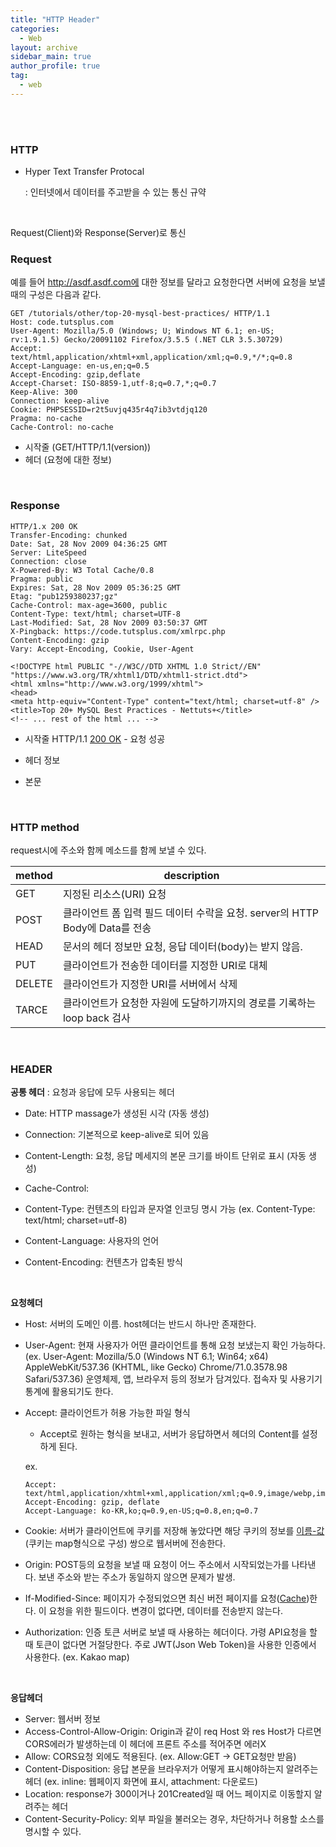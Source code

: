 ```yaml
---
title: "HTTP Header"
categories:
  - Web
layout: archive
sidebar_main: true
author_profile: true
tag:
  - web
---
```


<br>

<br>

### HTTP

- Hyper Text Transfer Protocal

  : 인터넷에서 데이터를 주고받을 수 있는 통신 규약 

<br>

Request(Client)와 Response(Server)로 통신

### Request

예를 들어 http://asdf.asdf.com에 대한 정보를 달라고 요청한다면 서버에 요청을 보낼 때의 구성은 다음과 같다.

````
GET /tutorials/other/top-20-mysql-best-practices/ HTTP/1.1
Host: code.tutsplus.com
User-Agent: Mozilla/5.0 (Windows; U; Windows NT 6.1; en-US; rv:1.9.1.5) Gecko/20091102 Firefox/3.5.5 (.NET CLR 3.5.30729)
Accept: text/html,application/xhtml+xml,application/xml;q=0.9,*/*;q=0.8
Accept-Language: en-us,en;q=0.5
Accept-Encoding: gzip,deflate
Accept-Charset: ISO-8859-1,utf-8;q=0.7,*;q=0.7
Keep-Alive: 300
Connection: keep-alive
Cookie: PHPSESSID=r2t5uvjq435r4q7ib3vtdjq120
Pragma: no-cache
Cache-Control: no-cache
````

* 시작줄 (GET/HTTP/1.1(version))
* 헤더 (요청에 대한 정보)

<br>

### Response

````
HTTP/1.x 200 OK
Transfer-Encoding: chunked
Date: Sat, 28 Nov 2009 04:36:25 GMT
Server: LiteSpeed
Connection: close
X-Powered-By: W3 Total Cache/0.8
Pragma: public
Expires: Sat, 28 Nov 2009 05:36:25 GMT
Etag: "pub1259380237;gz"
Cache-Control: max-age=3600, public
Content-Type: text/html; charset=UTF-8
Last-Modified: Sat, 28 Nov 2009 03:50:37 GMT
X-Pingback: https://code.tutsplus.com/xmlrpc.php
Content-Encoding: gzip
Vary: Accept-Encoding, Cookie, User-Agent
 
<!DOCTYPE html PUBLIC "-//W3C//DTD XHTML 1.0 Strict//EN" "https://www.w3.org/TR/xhtml1/DTD/xhtml1-strict.dtd">
<html xmlns="http://www.w3.org/1999/xhtml">
<head>
<meta http-equiv="Content-Type" content="text/html; charset=utf-8" />
<title>Top 20+ MySQL Best Practices - Nettuts+</title>
<!-- ... rest of the html ... -->
````

- 시작줄 HTTP/1.1 <u>200 OK</u>  - 요청 성공 

- 헤더 정보
- 본문

<br>

### HTTP method

request시에 주소와 함께 메소드를 함께 보낼 수 있다.

| method | description                                                  |
| ------ | ------------------------------------------------------------ |
| GET    | 지정된 리소스(URI) 요청                                      |
| POST   | 클라이언트 폼 입력 필드 데이터 수락을 요청. server의 HTTP Body에 Data를 전송 |
| HEAD   | 문서의 헤더 정보만 요청, 응답 데이터(body)는 받지 않음.      |
| PUT    | 클라이언트가 전송한 데이터를 지정한 URI로 대체               |
| DELETE | 클라이언트가 지정한 URI를 서버에서 삭제                      |
| TARCE  | 클라이언트가 요청한 자원에 도달하기까지의 경로를 기록하는 loop back 검사 |

<br>

### HEADER

**공통 헤더** : 요청과 응답에 모두 사용되는 헤더

- Date: HTTP massage가 생성된 시각 (자동 생성)

- Connection: 기본적으로 keep-alive로 되어 있음

- Content-Length: 요청, 응답 메세지의 본문 크기를 바이트 단위로 표시 (자동 생성)

- Cache-Control: 

- Content-Type: 컨텐츠의 타입과 문자열 인코딩 명시 가능 (ex. Content-Type: text/html; charset=utf-8)

- Content-Language: 사용자의 언어 

- Content-Encoding: 컨텐츠가 압축된 방식

  <br>

**요청헤더**

- Host: 서버의 도메인 이름. host헤더는 반드시 하나만 존재한다.

- User-Agent: 현재 사용자가 어떤 클라이언트를 통해 요청 보냈는지 확인 가능하다. (ex. User-Agent: Mozilla/5.0 (Windows NT 6.1; Win64; x64) AppleWebKit/537.36 (KHTML, like Gecko) Chrome/71.0.3578.98 Safari/537.36) 운영체제, 앱, 브라우저 등의 정보가 담겨있다. 접속자 및 사용기기 통계에 활용되기도 한다. 

- Accept: 클라이언트가 허용 가능한 파일 형식

  - Accept로 원하는 형식을 보내고, 서버가 응답하면서 헤더의 Content를 설정하게 된다. 

  ex. 

  ````
  Accept: text/html,application/xhtml+xml,application/xml;q=0.9,image/webp,image/apng,*/*;q=0.8
  Accept-Encoding: gzip, deflate
  Accept-Language: ko-KR,ko;q=0.9,en-US;q=0.8,en;q=0.7
  ````

- Cookie: 서버가 클라이언트에 쿠키를 저장해 놓았다면 해당 쿠키의 정보를 <u>이름-값</u>(쿠키는 map형식으로 구성) 쌍으로 웹서버에 전송한다. 

- Origin: POST등의 요청을 보낼 때 요청이 어느 주소에서 시작되었는가를 나타낸다. 보낸 주소와 받는 주소가 동일하지 않으면 문제가 발생.

- If-Modified-Since: 페이지가 수정되었으면 최신 버전 페이지를 요청(<a href = "/_posts/WEB/2021-09-08-cache .md">Cache</a>)한다. 이 요청을 위한 필드이다. 변경이 없다면, 데이터를 전송받지 않는다.

- Authorization: 인증 토큰 서버로 보낼 때 사용하는 헤더이다. 가령 API요청을 할 때 토큰이 없다면 거절당한다. 주로 JWT(Json Web Token)을 사용한 인증에서 사용한다. (ex. Kakao map)



<br>

**응답헤더**

- Server: 웹서버 정보
- Access-Control-Allow-Origin: Origin과 같이 req Host 와 res Host가 다르면 CORS에러가 발생하는데 이 헤더에 프론트 주소를 적어주면 에러X
- Allow: CORS요청 외에도 적용된다. (ex. Allow:GET -> GET요청만 받음)
- Content-Disposition: 응답 본문을 브라우저가 어떻게 표시해야하는지 알려주는 헤더 (ex. inline: 웹페이지 화면에 표시, attachment: 다운로드)
- Location: response가 300이거나 201Created일 때 어느 페이지로 이동할지 알려주는 헤더
- Content-Security-Policy: 외부 파일을 불러오는 경우, 차단하거나 허용할 소스를 명시할 수 있다. 